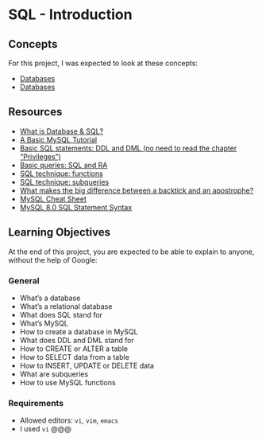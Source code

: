 # SQL - Introduction

## Concepts
For this project, I was expected to look at these concepts:
* [Databases](https://alx-intranet.hbtn.io/concepts/37)
* [Databases](https://alx-intranet.hbtn.io/concepts/556)

## Resources
* [What is Database & SQL?](https://alx-intranet.hbtn.io/rltoken/yyRKTEdRkYEVlRgZPbasjw)
* [A Basic MySQL Tutorial](https://alx-intranet.hbtn.io/rltoken/suwJc4APi5piulNQKHKCcg)
* [Basic SQL statements: DDL and DML (no need to read the chapter “Privileges”)](https://alx-intranet.hbtn.io/rltoken/IUKo4-UaRZSKPvXr5u9oBw)
* [Basic queries: SQL and RA](https://alx-intranet.hbtn.io/rltoken/rXKvu2u7vg1Hj6bnX7UgMg)
* [SQL technique: functions](https://alx-intranet.hbtn.io/rltoken/-Riv_dzSYsJyvy-LlaO6Mg)
* [SQL technique: subqueries](https://alx-intranet.hbtn.io/rltoken/QpIXoR--8eBIaidgSWYsBQ)
* [What makes the big difference between a backtick and an apostrophe?](https://alx-intranet.hbtn.io/rltoken/Gt0nFJPJRwW2Y0izzwbVrw)
* [MySQL Cheat Sheet](https://alx-intranet.hbtn.io/rltoken/wLQZvDtRCG9eQ69c8jvYVA)
* [MySQL 8.0 SQL Statement Syntax](https://alx-intranet.hbtn.io/rltoken/HmdmLiYBM0Q34iCYPWd9XQ)

## Learning Objectives
At the end of this project, you are expected to be able to explain to anyone, without the help of Google:

### General
* What’s a database
* What’s a relational database
* What does SQL stand for
* What’s MySQL
* How to create a database in MySQL
* What does DDL and DML stand for
* How to CREATE or ALTER a table
* How to SELECT data from a table
* How to INSERT, UPDATE or DELETE data
* What are subqueries
* How to use MySQL functions

### Requirements
* Allowed editors: `vi`, `vim`, `emacs`
* I used `vi`
@@@
